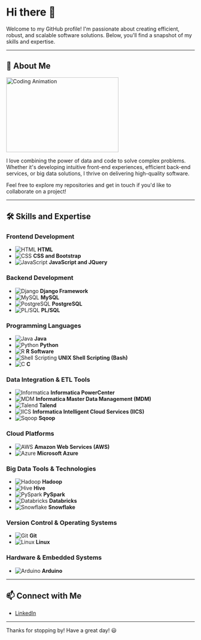 # Hi there 👋

Welcome to my GitHub profile! I'm passionate about creating efficient, robust, and scalable software solutions. Below, you'll find a snapshot of my skills and expertise.

---

## 🌟 About Me

<img src="./assets/coding-animation.gif" width="300" height="200" alt="Coding Animation">

I love combining the power of data and code to solve complex problems. Whether it's developing intuitive front-end experiences, efficient back-end services, or big data solutions, I thrive on delivering high-quality software.

Feel free to explore my repositories and get in touch if you'd like to collaborate on a project!

---

## 🛠️ Skills and Expertise

### Frontend Development
- ![HTML](./assets/html.png) **HTML**
- ![CSS](./assets/css.png) **CSS and Bootstrap**
- ![JavaScript](./assets/javascript.png) **JavaScript and JQuery**

### Backend Development
- ![Django](./assets/django.png) **Django Framework**
- ![MySQL](./assets/mysql.png) **MySQL**
- ![PostgreSQL](./assets/postgresql.png) **PostgreSQL**
- ![PL/SQL](./assets/plsql.png) **PL/SQL**

### Programming Languages
- ![Java](./assets/java.png) **Java**
- ![Python](./assets/python.png) **Python**
- ![R](./assets/r.png) **R Software**
- ![Shell Scripting](./assets/unix.png) **UNIX Shell Scripting (Bash)**
- ![C](./assets/c.png) **C**

### Data Integration & ETL Tools
- ![Informatica](./assets/informatica.png) **Informatica PowerCenter**
- ![MDM](./assets/mdm.png) **Informatica Master Data Management (MDM)**
- ![Talend](./assets/talend.png) **Talend**
- ![IICS](./assets/iics.png) **Informatica Intelligent Cloud Services (IICS)**
- ![Sqoop](./assets/sqoop.png) **Sqoop**

### Cloud Platforms
- ![AWS](./assets/aws.png) **Amazon Web Services (AWS)**
- ![Azure](./assets/azure.png) **Microsoft Azure**

### Big Data Tools & Technologies
- ![Hadoop](./assets/hadoop.png) **Hadoop**
- ![Hive](./assets/hive.png) **Hive**
- ![PySpark](./assets/pyspark.png) **PySpark**
- ![Databricks](./assets/databricks.png) **Databricks**
- ![Snowflake](./assets/snowflake.png) **Snowflake**

### Version Control & Operating Systems
- ![Git](./assets/git.png) **Git**
- ![Linux](./assets/linux.png) **Linux**

### Hardware & Embedded Systems 
- ![Arduino](./assets/arduino.png) **Arduino**

---

## 📫 Connect with Me

- [LinkedIn](https://www.linkedin.com)

---

Thanks for stopping by! Have a great day! 😃
